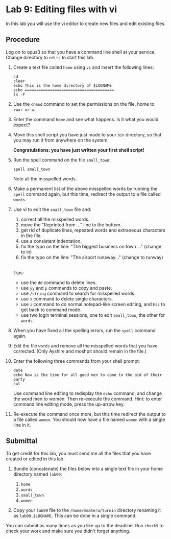 # Lab 9: Editing files with vi

In this lab you will use the vi editor to create new files and edit existing files.

## Procedure

Log on to opus3 so that you have a command line shell at your service. Change directory to `edits` to start this lab.

1. Create a text file called `home` using `vi` and insert the following lines:

    ```
    cd
    clear
    echo This is the home directory of $LOGNAME
    echo =======================================
    ls -F
    ```

1. Use the `chmod` command to set the permissions on the file, home to `rwxr-xr-x`.

1. Enter the command `home` and see what happens. Is it what you would expect?

1. Move this shell script you have just made to your `bin` directory, so that you may run it from anywhere on the system.

    **Congratulations: you have just written your first shell script!**

1. Run the spell command on the file `small_town`:

    `spell small_town`

    Note all the misspelled words.

1. Make a permanent list of the above misspelled words by running the `spell` command again, but this time, redirect the output to a file called `words`.

1. Use vi to edit the `small_town` file and:

    1. correct all the misspelled words.
    1. move the "Reprinted from ..." line to the bottom.
    1. get rid of duplicate lines, repeated words and extraneous characters in the file.
    1. use a consistent indentation.
    1. fix the typo on the line: "The biggest business on town ..." (change to in)
    1. fix the typo on the line: "The airport runaway..." (change to runway)


    <br>Tips: 

    - use the `dd` command to delete lines.
    - use `yy` and `p` commands to copy and paste.
    - use `/string` command to search for misspelled words.
    - use `x` command to delete single characters.
    - use `i` command to do normal notepad-like screen editing, and `Esc` to get back to command mode.
    - use two login terminal sessions, one to edit `small_town`, the other for `words`.

1. When you have fixed all the spelling errors, run the `spell` command again.

1. Edit the file `words` and remove all the misspelled words that you have corrected. (Only Ayshire and moshpit should remain in the file.)

1. Enter the following three commands from your shell prompt:

    ```
    date
    echo Now is the time for all good men to come to the aid of their party
    cal
    ```

    Use command line editing to redisplay the `echo` command, and change the word men to women. Then re-execute the command. Hint: to enter command line editing mode, press the up-arrow key.

1. Re-execute the command once more, but this time redirect the output to a file called `women`. You should now have a file named `women` with a single line in it.

## Submittal

To get credit for this lab, you must send me all the files that you have created or edited in this lab.

1. Bundle (concatenate) the files below into a single text file in your home directory named `lab09`:

    1. `home`
    1. `words`
    1. `small_town`
    1. `women`

1. Copy your `lab09` file to the `/home/mmatera/turnin` directory renaming it as `lab09.$LOGNAME`. This can be done in a single command.

You can submit as many times as you like up to the deadline. Run `check9` to check your work and make sure you didn't forget anything.

